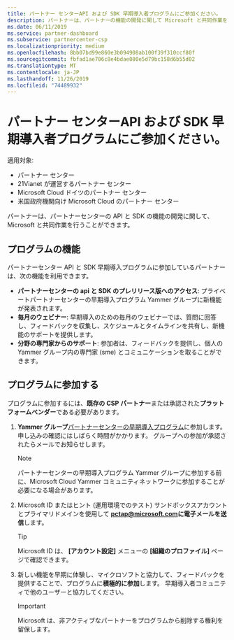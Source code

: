 ```yaml
---
title: パートナー センターAPI および SDK 早期導入者プログラムにご参加ください。
description: パートナーは、パートナーの機能の開発に関して Microsoft と共同作業を行うことができます。
ms.date: 06/11/2019
ms.service: partner-dashboard
ms.subservice: partnercenter-csp
ms.localizationpriority: medium
ms.openlocfilehash: 8bb07bd99e860e3b094908ab100f39f310ccf80f
ms.sourcegitcommit: fbfad1ae706c8e4bdae080e5d79bc158d6b55d02
ms.translationtype: MT
ms.contentlocale: ja-JP
ms.lasthandoff: 11/26/2019
ms.locfileid: "74489932"
---
```

# <a name="join-the-partner-center-api-and-sdk-early-adopter-program"></a>パートナー センターAPI および SDK 早期導入者プログラムにご参加ください。

適用対象:

- パートナー センター
- 21Vianet が運営するパートナー センター
- Microsoft Cloud ドイツのパートナー センター
- 米国政府機関向け Microsoft Cloud のパートナー センター

パートナーは、パートナーセンターの API と SDK の機能の開発に関して、Microsoft と共同作業を行うことができます。

## <a name="program-features"></a>プログラムの機能

パートナーセンター API と SDK 早期導入プログラムに参加しているパートナーは、次の機能を利用できます。

- **パートナーセンターの api と SDK のプレリリース版へのアクセス**: プライベートパートナーセンターの早期導入プログラム Yammer グループに新機能が発表されます。
- **毎月のウェビナー**: 早期導入のための毎月のウェビナーでは、質問に回答し、フィードバックを収集し、スケジュールとタイムラインを共有し、新機能のサポートを提供します。
- **分野の専門家からのサポート**: 参加者は、フィードバックを提供し、個人の Yammer グループ内の専門家 (sme) とコミュニケーションを取ることができます。

## <a name="join-the-program"></a>プログラムに参加する

プログラムに参加するには、**既存の CSP パートナー**または承認された**プラットフォームベンダー**である必要があります。

1. **Yammer グループ**[パートナーセンターの早期導入プログラム](https://www.yammer.com/cloudpartnercommunity/#/threads/inGroup?type=in_group&feedId=5944712&view=all)に参加します。 申し込みの確認にはしばらく時間がかかります。 グループへの参加が承認されたらメールでお知らせします。

   > [!NOTE]
   > パートナーセンターの早期導入プログラム Yammer グループに参加する前に、Microsoft Cloud Yammer コミュニティネットワークに参加することが必要になる場合があります。

2. Microsoft ID またはヒント (運用環境でのテスト) サンドボックスアカウントとプライマリドメインを使用して **[pctap@microsoft.com](mailto:pctap@microsoft.com)に電子メールを送信**します。

   > [!TIP]
   > Microsoft ID は、 **[アカウント設定]** メニューの **[組織のプロファイル]** ページで確認できます。

3. 新しい機能を早期に体験し、マイクロソフトと協力して、フィードバックを提供することで、プログラムに**積極的に参加**します。 早期導入者コミュニティで他のユーザーと協力してください。

   > [!IMPORTANT]
   > Microsoft は、非アクティブなパートナーをプログラムから削除する権利を留保します。
